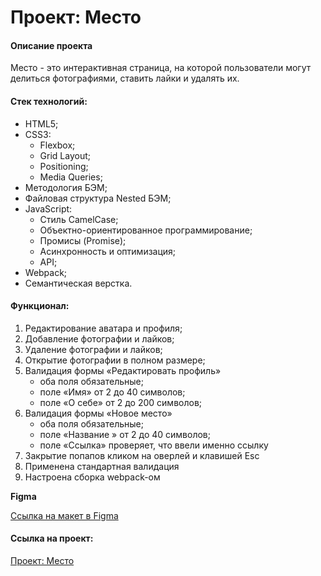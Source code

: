 # Проект: Место

#### Описание проекта
Место - это интерактивная страница, на которой пользователи могут делиться фотографиями, ставить лайки и удалять их.

#### Стек технологий:

- HTML5;
- CSS3:
  - Flexbox;
  - Grid Layout;
  - Positioning;
  - Media Queries;
- Методология БЭМ;
- Файловая структура Nested БЭМ;
- JavaScript:
  - Стиль CamelCase;
  - Объектно-ориентированное программирование;
  - Промисы (Promise);
  - Асинхронность и оптимизация;
  - API;
- Webpack;
- Семантическая верстка.

#### Функционал:
1. Редактирование аватара и профиля;
2. Добавление фотографии и лайков;
3. Удаление фотографии и лайков;
4. Открытие фотографии в полном размере;
5. Валидация формы «Редактировать профиль»
    * оба поля обязательные;
    * поле «Имя» от 2 до 40 символов;
    * поле «О себе» от 2 до 200 символов;
6. Валидация формы «Новое место»
    * оба поля обязательные;
    * поле «Название » от 2 до 40 символов;
    * поле «Ссылка» проверяет, что ввели именно ссылку
7. Закрытие попапов кликом на оверлей и клавишей Esc
8. Применена стандартная валидация
9. Настроена сборка webpack-ом

**Figma**

[Ссылка на макет в Figma](https://www.figma.com/file/2cn9N9jSkmxD84oJik7xL7/JavaScript.-Sprint-4?node-id=0%3A1)


#### Ссылка на проект:

[Проект: Место](https://artyomasatryan.github.io/mesto-project-bootcamp/)
